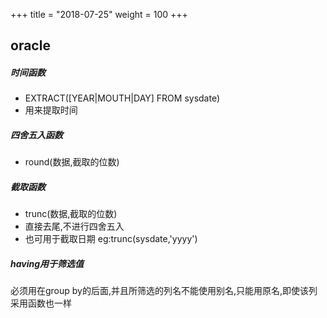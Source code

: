 +++
title = "2018-07-25"
weight = 100
+++

## oracle 
##### 时间函数 
- EXTRACT([YEAR|MOUTH|DAY] FROM sysdate)
- 用来提取时间

##### 四舍五入函数
- round(数据,截取的位数)


##### 截取函数
- trunc(数据,截取的位数)
- 直接去尾,不进行四舍五入
- 也可用于截取日期 eg:trunc(sysdate,'yyyy')

##### having用于筛选值 
必须用在group by的后面,并且所筛选的列名不能使用别名,只能用原名,即使该列采用函数也一样